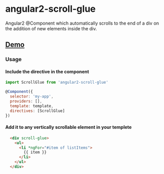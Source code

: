 # angular2-scroll-glue
Angular2 @Component which automatically scrolls to the end of a div on the addition of new elements inside the div.

## [Demo](https://plnkr.co/edit/puGLoHU50EkZ2044pFUo?p=preview)

### Usage

#### Include the directive in the component
```javascript
import ScrollGlue from 'angular2-scroll-glue'

@Component({
  selector: 'my-app',
  providers: [],
  template: template,
  directives: [ScrollGlue]
})
```

#### Add it to any vertically scrollable element in your templete

```html
  <div scroll-glue>
    <ul>
      <li *ngFor="#item of listItems">
        {{ item }}
      </li>
    </ul>
  </div>
```
